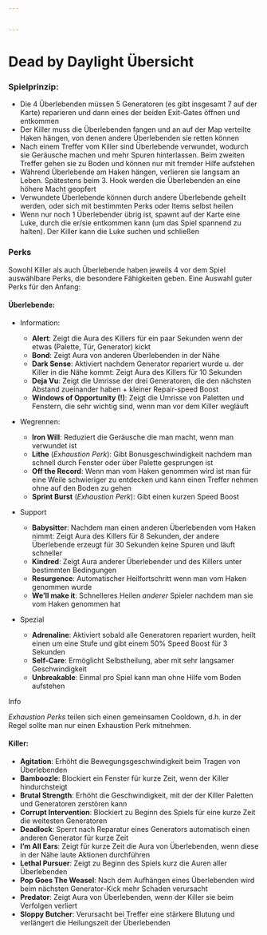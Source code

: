 ```yaml
---


---
```


<h1 id="dead-by-daylight-übersicht">Dead by Daylight Übersicht</h1>
<h3 id="spielprinzip">Spielprinzip:</h3>
<ul>
<li>Die 4 Überlebenden müssen 5 Generatoren (es gibt insgesamt 7 auf der Karte) reparieren und dann eines der beiden Exit-Gates öffnen und entkommen</li>
<li>Der Killer muss die Überlebenden fangen und an auf der Map verteilte Haken hängen, von denen andere Überlebenden sie retten können</li>
<li>Nach einem Treffer vom Killer sind Überlebende verwundet, wodurch sie Geräusche machen und mehr Spuren hinterlassen. Beim zweiten Treffer gehen sie zu Boden und können nur mit fremder Hilfe aufstehen</li>
<li>Während Überlebende am Haken hängen, verlieren sie langsam an Leben. Spätestens beim 3. Hook werden die Überlebenden an eine höhere Macht geopfert</li>
<li>Verwundete Überlebende können durch andere Überlebende geheilt werden, oder sich mit bestimmten Perks oder Items selbst heilen</li>
<li>Wenn nur noch 1 Überlebender übrig ist, spawnt auf der Karte eine Luke, durch die er/sie entkommen kann (um das Spiel spannend zu halten). Der Killer kann die Luke suchen und schließen</li>
</ul>
<h3 id="perks">Perks</h3>
<p>Sowohl Killer als auch Überlebende haben jeweils 4 vor dem Spiel auswählbare Perks, die besondere Fähigkeiten geben. Eine Auswahl guter Perks für den Anfang:</p>
<h4 id="überlebende">Überlebende:</h4>
<ul>
<li>
<p>Information:</p>
<ul>
<li><strong>Alert</strong>: Zeigt die Aura des Killers für ein paar Sekunden wenn der etwas (Palette, Tür, Generator) kickt</li>
<li><strong>Bond</strong>: Zeigt Aura von anderen Überlebenden in der Nähe</li>
<li><strong>Dark Sense</strong>: Aktiviert nachdem Generator repariert wurde u. der Killer in die Nähe kommt: Zeigt Aura des Killers für 10 Sekunden</li>
<li><strong>Deja Vu</strong>: Zeigt die Umrisse der drei Generatoren, die den nächsten Abstand zueinander haben + kleiner Repair-speed Boost</li>
<li><strong>Windows of Opportunity (!)</strong>: Zeigt die Umrisse von Paletten und Fenstern, die sehr wichtig sind, wenn man vor dem Killer wegläuft</li>
</ul>
</li>
<li>
<p>Wegrennen:</p>
<ul>
<li><strong>Iron Will</strong>: Reduziert die Geräusche die man macht, wenn man verwundet ist</li>
<li><strong>Lithe</strong>  (<em>Exhaustion Perk</em>): Gibt Bonusgeschwindigkeit nachdem man schnell durch Fenster oder über Palette gesprungen ist</li>
<li><strong>Off the Record</strong>: Wenn man vom Haken genommen wird ist man für eine Weile schwieriger zu entdecken und kann einen Treffer nehmen ohne auf den Boden zu gehen</li>
<li><strong>Sprint Burst</strong>  (<em>Exhaustion Perk</em>): Gibt einen kurzen Speed Boost</li>
</ul>
</li>
<li>
<p>Support</p>
<ul>
<li><strong>Babysitter</strong>: Nachdem man einen anderen Überlebenden vom Haken nimmt: Zeigt Aura des Killers für 8 Sekunden, der andere Überlebende erzeugt für 30 Sekunden keine Spuren und läuft schneller</li>
<li><strong>Kindred</strong>: Zeigt Aura anderer Überlebender und des Killers unter bestimmten Bedingungen</li>
<li><strong>Resurgence</strong>: Automatischer Heilfortschritt wenn man vom Haken genommen wurde</li>
<li><strong>We’ll make it</strong>: Schnelleres Heilen  <em>anderer</em>  Spieler nachdem man sie vom Haken genommen hat</li>
</ul>
</li>
<li>
<p>Spezial</p>
<ul>
<li><strong>Adrenaline</strong>: Aktiviert sobald alle Generatoren repariert wurden, heilt einen um eine Stufe und gibt einem 50% Speed Boost für 3 Sekunden</li>
<li><strong>Self-Care</strong>: Ermöglicht Selbstheilung, aber mit sehr langsamer Geschwindigkeit</li>
<li><strong>Unbreakable</strong>: Einmal pro Spiel kann man ohne Hilfe vom Boden aufstehen</li>
</ul>
</li>
</ul>
<p>Info</p>
<p><em>Exhaustion Perks</em>  teilen sich einen gemeinsamen Cooldown, d.h. in der Regel sollte man nur einen Exhaustion Perk mitnehmen.</p>
<h4 id="killer">Killer:</h4>
<ul>
<li><strong>Agitation</strong>: Erhöht die Bewegungsgeschwindigkeit beim Tragen von Überlebenden</li>
<li><strong>Bamboozle</strong>: Blockiert ein Fenster für kurze Zeit, wenn der Killer hindurchsteigt</li>
<li><strong>Brutal Strength</strong>: Erhöht die Geschwindigkeit, mit der der Killer Paletten und Generatoren zerstören kann</li>
<li><strong>Corrupt Intervention</strong>: Blockiert zu Beginn des Spiels für eine kurze Zeit die weitesten Generatoren</li>
<li><strong>Deadlock</strong>: Sperrt nach Reparatur eines Generators automatisch einen anderen Generator für kurze Zeit</li>
<li><strong>I’m All Ears</strong>: Zeigt für kurze Zeit die Aura von Überlebenden, wenn diese in der Nähe laute Aktionen durchführen</li>
<li><strong>Lethal Pursuer</strong>: Zeigt zu Beginn des Spiels kurz die Auren aller Überlebenden</li>
<li><strong>Pop Goes The Weasel</strong>: Nach dem Aufhängen eines Überlebenden wird beim nächsten Generator-Kick mehr Schaden verursacht</li>
<li><strong>Predator</strong>: Zeigt Aura von Überlebenden, wenn der Killer sie beim Verfolgen verliert</li>
<li><strong>Sloppy Butcher</strong>: Verursacht bei Treffer eine stärkere Blutung und verlängert die Heilungszeit der Überlebenden</li>
</ul>

